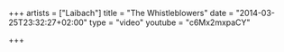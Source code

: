 +++
artists = ["Laibach"]
title = "The Whistleblowers"
date = "2014-03-25T23:32:27+02:00"
type = "video"
youtube = "c6Mx2mxpaCY"

+++
